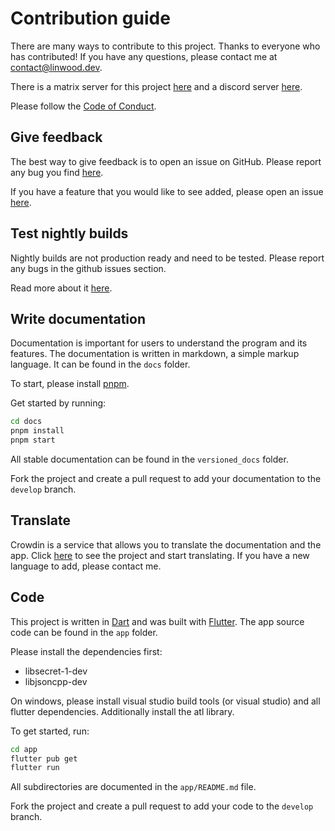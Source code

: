 # Contribution guide

There are many ways to contribute to this project.
Thanks to everyone who has contributed!
If you have any questions, please contact me at [contact@linwood.dev](mailto:contact@linwood.dev).

There is a matrix server for this project [here](https://linwood.dev/matrix) and a discord server [here](https://discord.linwood.dev).

Please follow the [Code of Conduct](https://docs.butterfly.linwood.dev/code-of-conduct).

## Give feedback

The best way to give feedback is to open an issue on GitHub.
Please report any bug you find [here](https://github.com/LinwoodDev/Butterfly/issues/new?assignees=CodeDoctorDE&labels=bug%2Ctriage&template=bug_report.yml&title=%5BBug%5D%3A+).

If you have a feature that you would like to see added, please open an issue [here](https://github.com/LinwoodDev/Butterfly/issues/new?assignees=CodeDoctorDE&labels=enhancement%2Ctriage&template=feature_request.yml&title=%5BFeature+request%5D%3A+).

## Test nightly builds

Nightly builds are not production ready and need to be tested.
Please report any bugs in the github issues section.

Read more about it [here](https://docs.butterfly.linwood.dev/nightly).

## Write documentation

Documentation is important for users to understand the program and its features.
The documentation is written in markdown, a simple markup language. It can be found in the `docs` folder.

To start, please install [pnpm](https://pnpm.io/installation).

Get started by running:

```bash
cd docs
pnpm install
pnpm start
```

All stable documentation can be found in the `versioned_docs` folder.

Fork the project and create a pull request to add your documentation to the `develop` branch.

## Translate

Crowdin is a service that allows you to translate the documentation and the app.
Click [here](https://translate.linwood.dev/butterfly) to see the project and start translating.
If you have a new language to add, please contact me.

## Code

This project is written in [Dart](https://dart.dev/) and was built with [Flutter](https://flutter.dev/).
The app source code can be found in the `app` folder.

Please install the dependencies first:

- libsecret-1-dev
- libjsoncpp-dev

On windows, please install visual studio build tools (or visual studio) and all flutter dependencies. Additionally install the atl library.

To get started, run:

```bash
cd app
flutter pub get
flutter run
```

All subdirectories are documented in the `app/README.md` file.

Fork the project and create a pull request to add your code to the `develop` branch.
